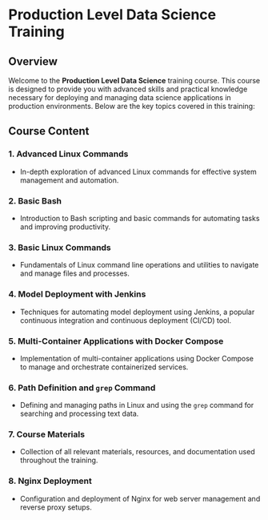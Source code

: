 # Production Level Data Science Training

## Overview

Welcome to the **Production Level Data Science** training course. This course is designed to provide you with advanced skills and practical knowledge necessary for deploying and managing data science applications in production environments. Below are the key topics covered in this training:

## Course Content

### 1. Advanced Linux Commands
- In-depth exploration of advanced Linux commands for effective system management and automation.

### 2. Basic Bash
- Introduction to Bash scripting and basic commands for automating tasks and improving productivity.

### 3. Basic Linux Commands
- Fundamentals of Linux command line operations and utilities to navigate and manage files and processes.

### 4. Model Deployment with Jenkins
- Techniques for automating model deployment using Jenkins, a popular continuous integration and continuous deployment (CI/CD) tool.

### 5. Multi-Container Applications with Docker Compose
- Implementation of multi-container applications using Docker Compose to manage and orchestrate containerized services.

### 6. Path Definition and `grep` Command
- Defining and managing paths in Linux and using the `grep` command for searching and processing text data.

### 7. Course Materials
- Collection of all relevant materials, resources, and documentation used throughout the training.

### 8. Nginx Deployment
- Configuration and deployment of Nginx for web server management and reverse proxy setups.

